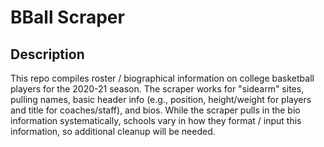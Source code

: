 BBall Scraper
================

Description
-----------

This repo compiles roster / biographical information on college basketball players for the 2020-21 season. The scraper works for "sidearm" sites, pulling names, basic header info (e.g., position, height/weight for players and title for coaches/staff), and bios. While the scraper pulls in the bio information systematically, schools vary in how they format / input this information, so additional cleanup will be needed.

